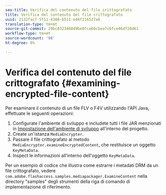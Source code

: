 ```yaml
---
seo-title: Verifica del contenuto del file crittografato
title: Verifica del contenuto del file crittografato
uuid: 2132fac7-5f11-4308-b511-ed4f216527a6
translation-type: tm+mt
source-git-commit: 29bc8323460d9be0fce66cbea7c6fce46df20d61
workflow-type: tm+mt
source-wordcount: '98'
ht-degree: 0%

---
```



# Verifica del contenuto del file crittografato {#examining-encrypted-file-content}

Per esaminare il contenuto di un file FLV o F4V utilizzando l&#39;API Java, effettuate le seguenti operazioni:

1. Configurate l&#39;ambiente di sviluppo e includete tutti i file JAR menzionati in [Impostazione dell&#39;ambiente di sviluppo](../../aaxs-protecting-content/content-setting-up-the-sdk/content-setting-up-the-dev-env.md) all&#39;interno del progetto.
1. Create un&#39;istanza `MediaEncrypter`.
1. Passare il file crittografato al metodo `MediaEncrypter.examineEncryptedContent`, che restituisce un oggetto `KeyMetaData`.
1.  Inspect le informazioni all&#39;interno dell&#39;oggetto `KeyMetaData`.

Per un esempio di codice che illustra come estrarre i metadati DRM da un file crittografato, vedere `com.adobe.flashaccess.samples.mediapackager.ExamineContent` nella directory &quot;samples&quot; degli strumenti della riga di comando di implementazione di riferimento.
